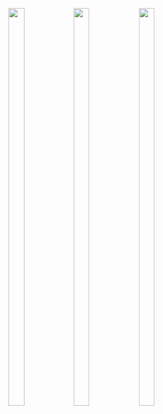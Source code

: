 <p>
<img src="https://user-images.githubusercontent.com/124056284/230423120-ec712c9b-dcb2-4514-8860-51d785971ab4.png" width=25% height=45%>
<img src="https://user-images.githubusercontent.com/124056284/230423172-61a53513-ea41-423f-b6fa-a48319b78ed0.png" width=25% height=45%>
<img src="https://user-images.githubusercontent.com/124056284/230423203-ae128f19-f179-43f9-a263-1f9a391e2b6a.png" width=25% height=45%>
</p>
